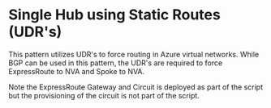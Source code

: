 # Single Hub using Static Routes (UDR's)

This pattern utilizes UDR's to force routing in Azure virtual networks. While BGP can be used in this pattern, the UDR's are required to force ExpressRoute to NVA and Spoke to NVA.

Note the ExpressRoute Gateway and Circuit is deployed as part of the script but the provisioning of the circuit is not part of the script.